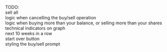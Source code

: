 TODO:<br>
sell all<br>
logic when cancelling the buy/sell operation<br>
logic when buying more than your balance, or selling more than your shares<br>
technical indicators on graph<br>
next 10 weeks in a row<br>
start over button<br>
styling the buy/sell prompt<br>

